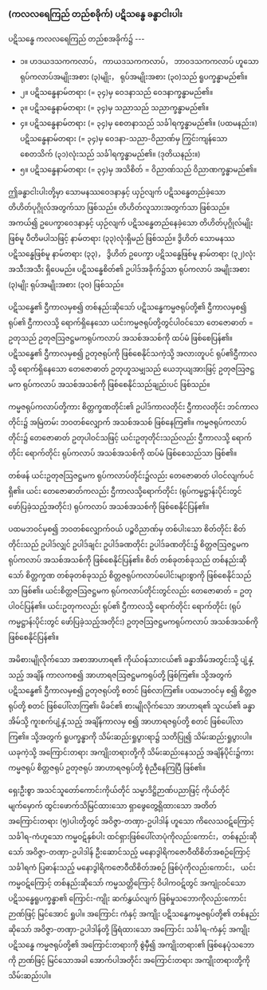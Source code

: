 ### (ကလလရေကြည် တည်စခိုက်) ပဋိသန္ဓေ ခန္ဓာငါးပါး

ပဋိသန္ဓေ ကလလရေကြည် တည်စအခိုက်၌ ---

- ၁။ ဟဒယဒသကကလာပ်， ကာယဒသကကလာပ်， ဘာဝဒသကကလာပ် ဟူသော ရုပ်ကလာပ်အမျိုးအစား (၃)မျိုး， ရုပ်အမျိုးအစား (၃၀)သည် ရူပက္ခန္ဓာမည်၏။
- ၂။ ပဋိသန္ဓေနာမ်တရား (= ၃၄)မှ ဝေဒနာသည် ဝေဒနာက္ခန္ဓာမည်၏။
- ၃။ ပဋိသန္ဓေနာမ်တရား (= ၃၄)မှ သညာသည် သညာက္ခန္ဓာမည်၏။
- ၄။ ပဋိသန္ဓေနာမ်တရား (= ၃၄)မှ စေတနာသည် သင်္ခါရက္ခန္ဓာမည်၏။ (ပထမနည်း။) ပဋိသန္ဓေနာမ်တရား (= ၃၄)မှ ဝေဒနာ-သညာ-ဝိညာဏ်မှ ကြွင်းကျန်သော စေတသိက် (၃၁)လုံးသည် သင်္ခါရက္ခန္ဓာမည်၏။ (ဒုတိယနည်း။)
- ၅။ ပဋိသန္ဓေနာမ်တရား (= ၃၄)မှ အသိစိတ် = ဝိညာဏ်သည် ဝိညာဏက္ခန္ဓာမည်၏။

ဤခန္ဓာငါးပါးတို့မှာ သောမနဿဝေဒနာနှင့် ယှဉ်လျက် ပဋိသန္ဓေတည်ခဲ့သော တိဟိတ်ပုဂ္ဂိုလ်အတွက်သာ ဖြစ်သည်။ 
တိဟိတ်လူသားအတွက်သာ ဖြစ်သည်။ 
အကယ်၍ ဥပေက္ခာဝေဒနာနှင့် ယှဉ်လျက် ပဋိသန္ဓေတည်နေခဲ့သော တိဟိတ်ပုဂ္ဂိုလ်မျိုးဖြစ်မူ ပီတိမပါသဖြင့် နာမ်တရား (၃၃)လုံးရှိမည် ဖြစ်သည်။ 
ဒွိဟိတ် သောမနဿ ပဋိသန္ဓေဖြစ်မူ နာမ်တရား (၃၃)， ဒွိဟိတ် ဥပေက္ခာ ပဋိသန္ဓေဖြစ်မူ နာမ်တရား (၃၂)လုံး အသီးအသီး ရှိပေမည်။ 
ပဋိသန္ဓေစိတ်၏ ဥပါဒ်အခိုက်၌သာ ရုပ်ကလာပ် အမျိုးအစား (၃)မျိုး ရုပ်အမျိုးအစား (၃ဝ) ဖြစ်သည်။

ပဋိသန္ဓေ၏ ဌီကာလမှစ၍ တစ်နည်းဆိုသော် ပဋိသန္ဓေကမ္မဇရုပ်တို့၏ ဌီကာလမှစ၍ ရုပ်၏ ဌီကာလသို့ ရောက်ရှိနေသော ယင်းကမ္မဇရုပ်တို့တွင်ပါဝင်သော တေဇောဓာတ် = ဥတုသည် ဥတုဇဩဇဋ္ဌမကရုပ်ကလာပ် အသစ်အသစ်ကို ထပ်မံ ဖြစ်စေပြန်၏။ 
ပဋိသန္ဓေ၏ ဌီကာလမှစ၍ ဥတုဇရုပ်ကို ဖြစ်စေနိုင်သကဲ့သို့ အလားတူပင် ရုပ်၏ဌီကာလသို့ ရောက်ရှိနေသော တေဇောဓာတ် ဥတုဟူသမျှသည် ယေဘုယျအားဖြင့် ဥတုဇဩဇဋ္ဌမက ရုပ်ကလာပ် အသစ်အသစ်ကို ဖြစ်စေနိုင်သည်ချည်းပင် ဖြစ်သည်။

ကမ္မဇရုပ်ကလာပ်တို့ကား စိတ္တက္ခဏတိုင်း၏ ဥပါဒ်ကာလတိုင်း ဌီကာလတိုင်း ဘင်ကာလတိုင်း၌ အမြဲတမ်း ဘဝတစ်လျှောက် အသစ်အသစ် ဖြစ်နေကြ၏။ 
ကမ္မဇရုပ်ကလာပ်တိုင်း၌ တေဇောဓာတ် ဥတုပါဝင်သဖြင့် ယင်းဥတုတိုင်းသည်လည်း ဌီကာလသို့ ရောက်တိုင်း ရောက်တိုင်း ရုပ်ကလာပ် အသစ်အသစ်ကို ထပ်မံ ဖြစ်စေသည်သာ ဖြစ်၏။

တစ်ဖန် ယင်းဥတုဇဩဇဋ္ဌမက ရုပ်ကလာပ်တိုင်း၌လည်း တေဇောဓာတ် ပါဝင်လျက်ပင်ရှိ၏။ 
ယင်း တေဇောဓာတ်ကလည်း ဌီကာလသို့ရောက်တိုင်း (ရုပ်ကမ္မဋ္ဌာန်းပိုင်းတွင် ဖော်ပြခဲ့သည့်အတိုင်း) ရုပ်ကလာပ် အသစ်အသစ်ကို ဖြစ်စေနိုင်ပြန်၏။

ပထမဘဝင်မှစ၍ ဘဝတစ်လျှောက်ဝယ် ပဉ္စဝိညာဏ်မှ တစ်ပါးသော စိတ်တိုင်း စိတ်တိုင်းသည် ဥပါဒ်လျှင် ဥပါဒ်ချင်း ဥပါဒ်ခဏတိုင်း ဥပါဒ်ခဏတိုင်း၌ စိတ္တဇဩဇဋ္ဌမကရုပ်ကလာပ် အသစ်အသစ်ကို ဖြစ်စေနိုင်ပြန်၏။ 
စိတ် တစ်ခုတစ်ခုသည် တစ်နည်းဆိုသော် စိတ္တက္ခဏ တစ်ခုတစ်ခုသည် စိတ္တဇရုပ်ကလာပ်ပေါင်းများစွာကို ဖြစ်စေနိုင်သည်သာ ဖြစ်၏။ 
ယင်းစိတ္တဇဩဇဋ္ဌမက ရုပ်ကလာပ်တိုင်းတွင်လည်း တေဇောဓာတ် = ဥတုပါဝင်ပြန်၏။ 
ယင်းဥတုကလည်း ရုပ်၏ ဌီကာလသို့ ရောက်တိုင်း ရောက်တိုင်း (ရုပ်ကမ္မဋ္ဌာန်းပိုင်းတွင် ဖော်ပြခဲ့သည့်အတိုင်း) ဥတုဇဩဇဋ္ဌမကရုပ်ကလာပ် အသစ်အသစ်ကို ဖြစ်စေနိုင်ပြန်၏။

အမိစားမျိုလိုက်သော အစာအာဟာရ၏ ကိုယ်ဝန်သားငယ်၏ ခန္ဓာအိမ်အတွင်းသို့ ပျံ့နှံ့သည့် အချိန် ကာလကစ၍ အာဟာရဇဩဇဋ္ဌမကရုပ်တို့ ဖြစ်ကြ၏။ 
သို့အတွက် ပဋိသန္ဓေ၏ ဌီကာလမှစ၍ ဥတုဇရုပ်တို့ စတင် ဖြစ်လာကြ၏။ 
ပထမဘဝင်မှ စ၍ စိတ္တဇရုပ်တို့ စတင် ဖြစ်ပေါ်လာကြ၏၊ မိခင်၏ စားမျိုလိုက်သော အာဟာရ၏ သူငယ်၏ ခန္ဓာအိမ်သို့ ကူးစက်ပျံ့နှံ့သည့် အချိန်ကာလမှ စ၍ အာဟာရဇရုပ်တို့ စတင် ဖြစ်ပေါ်လာကြ၏။ 
သို့အတွက် ရူပက္ခန္ဓာကို သိမ်းဆည်းရှုပွားရာ၌ သတိပြု၍ သိမ်းဆည်းရှုပွားပါ။ 
ယခုကဲ့သို့ အကြောင်းတရား အကျိုးတရားတို့ကို သိမ်းဆည်းနေသည့် အချိန်ပိုင်း၌ကား ကမ္မဇရုပ် စိတ္တဇရုပ် ဥတုဇရုပ် အာဟာရဇရုပ်တို့ စုံညီနေကြပြီ ဖြစ်၏။

ရှေးဦးစွာ အသင်သူတော်ကောင်းကိုယ်တိုင် သမ္မာဒိဋ္ဌိဉာဏ်ပညာဖြင့် ကိုယ်တိုင်မျက်မှောက် ထွင်းဖောက်သိမြင်ထားသော ရှာဖွေတွေ့ရှိထားသော အတိတ်အကြောင်းတရား (၅)ပါးတို့တွင် အဝိဇ္ဇာ-တဏှာ-ဥပါဒါန် ဟူသော ကိလေသဝဋ်ကြောင့် သင်္ခါရ-ကံဟူသော ကမ္မဝဋ်နှစ်ပါး ထင်ရှားဖြစ်ပေါ်လာပုံကိုလည်းကောင်း，တစ်နည်းဆိုသော် အဝိဇ္ဇာ-တဏှာ-ဥပါဒါန် ဦးဆောင်သည့် မနောဒွါရိကဇောဝီထိစိတ်အစဉ်ကြောင့် သင်္ခါရကံ ပြဓာန်းသည့် မနောဒွါရိကဇောဝီထိစိတ်အစဉ် ဖြစ်ပုံကိုလည်းကောင်း， ယင်းကမ္မဝဋ်ကြောင့် တစ်နည်းဆိုသော် ကမ္မသတ္တိကြောင့် ဝိပါကဝဋ်တွင် အကျုံးဝင်သော ပဋိသန္ဓေရူပက္ခန္ဓာ၏ ကြောင်း-ကျိုး ဆက်နွှယ်လျက် ဖြစ်မှုသဘောကိုလည်းကောင်း ဉာဏ်ဖြင့် မြင်အောင် ရှုပါ။ 
အကြောင်း ကံနှင့် အကျိုး ပဋိသန္ဓေကမ္မဇရုပ်တို့၏ တစ်နည်းဆိုသော် အဝိဇ္ဇာ-တဏှာ-ဥပါဒါန်တို့ ခြံရံထားသော အကြောင်း သင်္ခါရ-ကံနှင့် အကျိုး ပဋိသန္ဓေ ကမ္မဇရုပ်တို့၏ အကြောင်းတရားကို စွဲမှီ၍ အကျိုးတရား၏ ဖြစ်နေပုံသဘောကို ဉာဏ်ဖြင့် မြင်သောအခါ အောက်ပါအတိုင်း အကြောင်းတရား အကျိုးတရားတို့ကို သိမ်းဆည်းပါ။